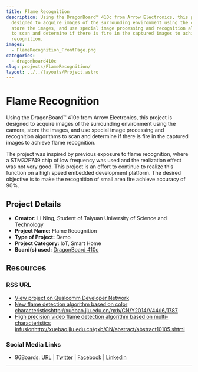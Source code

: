 ```yaml
---
title: Flame Recognition
description: Using the DragonBoard™ 410c from Arrow Electronics, this project is
  designed to acquire images of the surrounding environment using the camera,
  store the images, and use special image processing and recognition algorithms
  to scan and determine if there is fire in the captured images to achieve flame
  recognition.
images:
  - FlameRecognition_FrontPage.png
categories:
  - dragonboard410c
slug: projects/FlameRecognition/
layout: ../../layouts/Project.astro
---
```

# Flame Recognition

Using the DragonBoard™ 410c from Arrow Electronics, this project is designed to acquire images of the surrounding environment using the camera, store the
images, and use special image processing and recognition algorithms to scan and determine if there is fire in the captured images to achieve flame recognition.

The project was inspired by previous exposure to flame recognition, where a STM32F749 chip of low frequency was used and the realization effect was not very
good. This project is an effort to continue to realize this function on a high speed embedded development platform. The desired objective is to make the
recognition of small area fire achieve accuracy of 90%.

## Project Details

- **Creator:** Li Ning, Student of Taiyuan University of Science and Technology
- **Project Name:** Flame Recognition
- **Type of Project:** Demo
- **Project Category:** IoT, Smart Home
- **Board(s) used:** [DragonBoard 410c](https://www.96boards.org/product/dragonboard410c/)

## Resources

### RSS URL

- [View project on Qualcomm Developer Network]()
- [New flame detection algorithm based on color characteristics]()http://xuebao.jlu.edu.cn/gxb/CN/Y2014/V44/I6/1787
- [High precision video flame detection algorithm based on multi-characteristics infusion]()http://xuebao.jlu.edu.cn/gxb/CN/abstract/abstract10105.shtml

### Social Media Links

- 96Boards: [URL](https://www.96boards.org/) &#124; [Twitter](https://twitter.com/96boards) &#124; [Facebook](https://www.facebook.com/96Boards) &#124; [Linkedin](https://www.linkedin.com/company/{{site.linkedin_username}}/)


***
